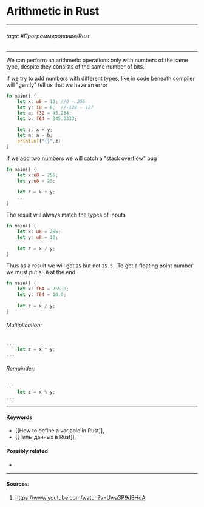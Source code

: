 # Arithmetic in Rust
***
###### tags: #Программирование/Rust  
***
We can perform an arithmetic operations only with numbers of the same type, despite they consists of the same number of bits.

If we try to add numbers with different types, like in code beneath compiler will "gently" tell us that we have an error
```rust
fn main() {
	let x: u8 = 13; //0 - 255
	let y: i8 = 6;  //-128 - 127
	let a: f32 = 45.234;
	let b: f64 = 345.3333;
	
	let z: x + y;
	let m: a - b;
	println!("{}",z)
}
```
If we add two numbers we will catch a "stack overflow" bug
```rust
fn main() {
	let x:u8 = 255;
	let y:u8 = 23;
	
	let z = x + y;
	...
}
```
The result will always match the types of inputs
```rust
fn main() {
	let x: u8 = 255;
	let y: u8 = 10;
	
	let z = x / y;
}
```
Thus as a result we will get `25` but not `25.5` .
To get a floating point number we must put a `.0` at the end.
```rust
fn main() {
	let x: f64 = 255.0;
	let y: f64 = 10.0;
	
	let z = x / y;
}
```
###### Multiplication:
```rust
...
	let z = x * y;
...
```
###### Remainder:
```rust
...
	let z = x % y;
...
```
***
#### Keywords
- [[How to define a variable in Rust]],
- [[Типы данных в Rust]],
#### Possibly related
- 
***
#### Sources:
1. https://www.youtube.com/watch?v=Uwa3P9dBHdA